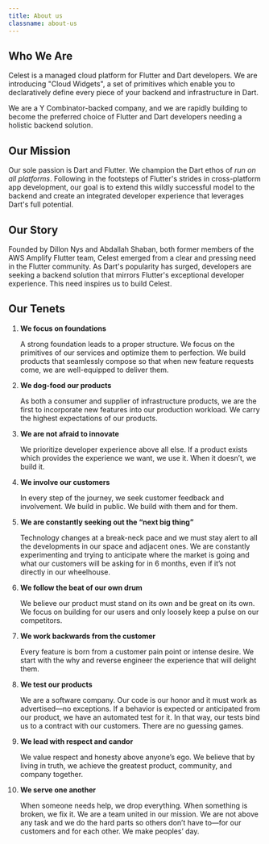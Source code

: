 ```yaml
---
title: About us
classname: about-us
---
```


<head>
<body className="about-us">
</body>
</head>

## Who We Are

Celest is a managed cloud platform for Flutter and Dart developers. We are introducing "Cloud Widgets", a set of primitives which enable you to declaratively define every piece of your backend and infrastructure in Dart.

We are a Y Combinator-backed company, and we are rapidly building to become the preferred choice of Flutter and Dart developers needing a holistic backend solution.

## Our Mission

Our sole passion is Dart and Flutter. We champion the Dart ethos of _run on all platforms_. Following in the footsteps of Flutter's strides in cross-platform app development, our goal is to extend this wildly successful model to the backend and create an integrated developer experience that leverages Dart's full potential.

## Our Story

Founded by Dillon Nys and Abdallah Shaban, both former members of the AWS Amplify Flutter team, Celest emerged from a clear and pressing need in the Flutter community. As Dart's popularity has surged, developers are seeking a backend solution that mirrors Flutter's exceptional developer experience. This need inspires us to build Celest.

## Our Tenets

1. **We focus on foundations**

   A strong foundation leads to a proper structure. We focus on the primitives of our services and optimize them to perfection. We build products that seamlessly compose so that when new feature requests come, we are well-equipped to deliver them.

2. **We dog-food our products**

   As both a consumer and supplier of infrastructure products, we are the first to incorporate new features into our production workload. We carry the highest expectations of our products.

3. **We are not afraid to innovate**

   We prioritize developer experience above all else. If a product exists which provides the experience we want, we use it. When it doesn’t, we build it.

4. **We involve our customers**

   In every step of the journey, we seek customer feedback and involvement. We build in public. We build with them and for them.

5. **We are constantly seeking out the “next big thing”**

   Technology changes at a break-neck pace and we must stay alert to all the developments in our space and adjacent ones. We are constantly experimenting and trying to anticipate where the market is going and what our customers will be asking for in 6 months, even if it’s not directly in our wheelhouse.

6. **We follow the beat of our own drum**

   We believe our product must stand on its own and be great on its own. We focus on building for our users and only loosely keep a pulse on our competitors.

7. **We work backwards from the customer**

   Every feature is born from a customer pain point or intense desire. We start with the why and reverse engineer the experience that will delight them.

8. **We test our products**

   We are a software company. Our code is our honor and it must work as advertised—no exceptions. If a behavior is expected or anticipated from our product, we have an automated test for it. In that way, our tests bind us to a contract with our customers. There are no guessing games.

9. **We lead with respect and candor**

   We value respect and honesty above anyone’s ego. We believe that by living in truth, we achieve the greatest product, community, and company together.

10. **We serve one another**

    When someone needs help, we drop everything. When something is broken, we fix it. We are a team united in our mission. We are not above any task and we do the hard parts so others don’t have to—for our customers and for each other. We make peoples’ day.
